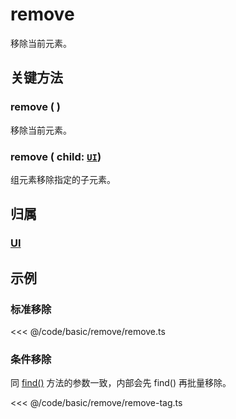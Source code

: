 # remove

移除当前元素。

## 关键方法

### remove ( )

移除当前元素。

### remove ( child: [`UI`](/reference/display/UI.md))

组元素移除指定的子元素。

## 归属

### [UI](/reference/display/UI.md)

## 示例

### 标准移除

<<< @/code/basic/remove/remove.ts

### 条件移除

同 [find()](/reference/UI/find.md) 方法的参数一致，内部会先 find() 再批量移除。

<<< @/code/basic/remove/remove-tag.ts
